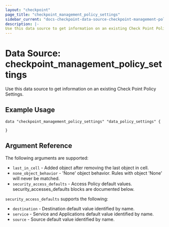 ```yaml
---
layout: "checkpoint"
page_title: "checkpoint_management_policy_settings"
sidebar_current: "docs-checkpoint-data-source-checkpoint-management-policy-settings"
description: |-
Use this data source to get information on an existing Check Point Policy Settings.
---
```


# Data Source: checkpoint_management_policy_settings

Use this data source to get information on an existing Check Point Policy Settings.

## Example Usage

```hcl
data "checkpoint_management_policy_settings" "data_policy_settings" {

}
```

## Argument Reference

The following arguments are supported:

* `last_in_cell` - Added object after removing the last object in cell.
* `none_object_behavior` - 'None' object behavior. Rules with object 'None' will never be matched.
* `security_access_defaults` - Access Policy default values. security_accesses_defaults blocks are documented below.


`security_access_defaults` supports the following:

* `destination` - Destination default value identified by name.
* `service` - Service and Applications default value identified by name.
* `source` - Source default value identified by name.